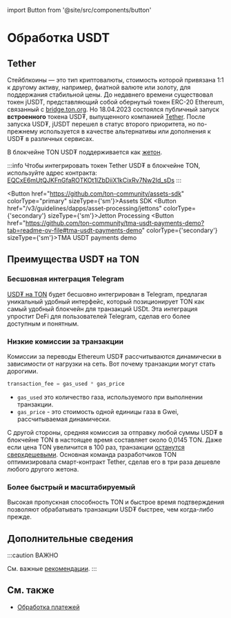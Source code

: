 import Button from '@site/src/components/button'

# Обработка USDT

## Tether

Стейблкоины — это тип криптовалюты, стоимость которой привязана 1:1 к другому активу, например, фиатной валюте или золоту, для поддержания стабильной цены. До недавнего времени существовал токен jUSDT, представляющий собой обернутый токен ERC-20 Ethereum, связанный с <a href="https://bridge.ton.org" target="_blank">bridge.ton.org</a>. Но 18.04.2023 состоялся публичный запуск **встроенного** токена USD₮, выпущенного компанией <a href="https://tether.to/en/" target="_blank">Tether</a>. После запуска USD₮, jUSDT перешел в статус второго приоритета, но по-прежнему используется в качестве альтернативы или дополнения к USD₮ в различных сервисах.

В блокчейне TON USD₮ поддерживается как [жетон](/v3/guidelines/dapps/asset-processing/jettons).

:::info
Чтобы интегрировать токен Tether USD₮ в блокчейне TON, используйте адрес контракта: [EQCxE6mUtQJKFnGfaROTKOt1lZbDiiX1kCixRv7Nw2Id_sDs](https://tonviewer.com/EQCxE6mUtQJKFnGfaROTKOt1lZbDiiX1kCixRv7Nw2Id_sDs?section=jetton)
:::

<Button href="https://github.com/ton-community/assets-sdk" colorType="primary" sizeType={'sm'}>Assets SDK</Button>
<Button href="/v3/guidelines/dapps/asset-processing/jettons" colorType={'secondary'} sizeType={'sm'}>Jetton Processing</Button>
<Button href="https://github.com/ton-community/tma-usdt-payments-demo?tab=readme-ov-file#tma-usdt-payments-demo" colorType={'secondary'} sizeType={'sm'}>TMA USDT payments demo</Button>

## Преимущества USD₮ на TON

### Бесшовная интеграция Telegram

[USD₮ на TON](https://ton.org/borderless) будет бесшовно интегрирован в Telegram, предлагая уникальный удобный интерфейс, который позиционирует TON как самый удобный блокчейн для транзакций USDt. Эта интеграция упростит DeFi для пользователей Telegram, сделав его более доступным и понятным.

### Низкие комиссии за транзакции

Комиссии за переводы Ethereum USD₮ рассчитываются динамически в зависимости от нагрузки на сеть. Вот почему транзакции могут стать дорогими.

```cpp
transaction_fee = gas_used * gas_price
```

- `gas_used` это количество газа, используемого при выполнении транзакции.
- `gas_price` - это стоимость одной единицы газа в Gwei, рассчитываемая динамически.

С другой стороны, средняя комиссия за отправку любой суммы USD₮ в блокчейне TON в настоящее время составляет около 0,0145 TON. Даже если цена TON увеличится в 100 раз, транзакции [останутся сверхдешевыми](/v3/documentation/smart-contracts/transaction-fees/fees#average-transaction-cost). Основная команда разработчиков TON оптимизировала смарт-контракт Tether, сделав его в три раза дешевле любого другого жетона.

### Более быстрый и масштабируемый

Высокая пропускная способность TON и быстрое время подтверждения позволяют обрабатывать транзакции USD₮ быстрее, чем когда-либо прежде.

## Дополнительные сведения

:::caution ВАЖНО

См. важные [рекомендации](/v3/guidelines/dapps/asset-processing/jettons).
:::

## См. также

- [Обработка платежей](/v3/guidelines/dapps/asset-processing/payments-processing)
